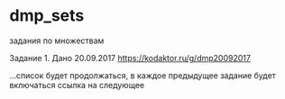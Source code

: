 # dmp_sets
задания по множествам

Задание 1. Дано 20.09.2017 https://kodaktor.ru/g/dmp20092017

...список будет продолжаться, в каждое предыдущее задание будет включаться ссылка на следующее
